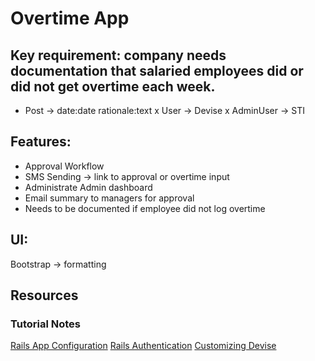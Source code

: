 # Overtime App

## Key requirement: company needs documentation that salaried employees did or did not get overtime each week.
- Post -> date:date rationale:text
x User -> Devise
x AdminUser -> STI

## Features:
- Approval Workflow
- SMS Sending -> link to approval or overtime input
- Administrate Admin dashboard
- Email summary to managers for approval
- Needs to be documented if employee did not log overtime
 
## UI: 
Bootstrap -> formatting


## Resources

### Tutorial Notes
[Rails App Configuration](https://rails.devcamp.com/professional-rails-development-course/application-build/rails-app-configuration)
[Rails Authentication](https://rails.devcamp.com/professional-rails-development-course/application-build/rails-authentication)
[Customizing Devise](https://rails.devcamp.com/professional-rails-development-course/application-build/customizing-devise)
